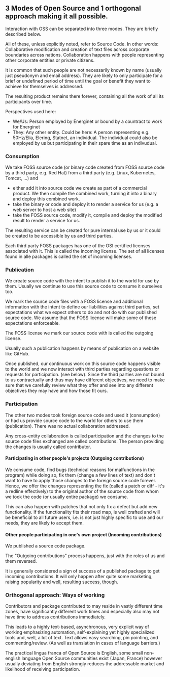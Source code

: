 ## 3 Modes of Open Source and 1 orthogonal approach making it all possible.

Interaction with OSS can be separated into three modes. They are briefly described below.

All of these, unless explicitly noted, refer to Source Code. In other words: Collaborative modification and creation of text files across corporate boundaries across nations. Collaboration happens with people representing other corporate entities or private citizens.

It is common that such people are not necessarily known by name (usually just pseudonym and email address). They are likely to only participate for a brief or undefined period of time until the goal or benefit they want to achieve for themselves is addressed.

The resulting product remains there forever, containing all the work of all its participants over time.

Perspectives used here:

- We/Us: Person employed by Energinet or bound by a countract to work for Energinet
- They: Any other entity. Could be here: A person representing e.g. 50Hz/Elia, Elering, Statnet, an individual. The individual could also be employed by us but participating in their spare time as an indivudual.

### Consumption

We take FOSS source code (or binary code created from FOSS source code by a third party, e.g. Red Hat) from a third party (e.g. Linux, Kubernetes, Tomcat, ...) and

- either add it into source code we create as part of a commercial product. We then compile the combined work, turning it into a binary and deploy this combined work.  
- take the binary or code and deploy it to render a service for us (e.g. a web server to host a web site)
- take the FOSS source code, modify it, compile and deploy the modified result to render a service for us.

The resulting service can be created for pure internal use by us or it could be created to be accessible by us and third parties. 

Each third party FOSS packages has one of the OSI certified licenses associated with it. This is called the incoming license. The set of all licenses found in alle packages is called the set of incoming licenses.

### Publication

We create source code with the intent to publish it to the world for use by them. Usually we continue to use this source code to consume it ourselves too.

We mark the source code files with a FOSS license and additional information with the intent to define our liabilities against third parties, set expectations what we expect others to do and not do with our published source code. We assume that the FOSS license will make some of these expectations enforceable.

The FOSS license we mark our source code with is called the outgoing license.

Usually such a publication happens by means of publication on a website like GitHub. 

Once published, our continuous work on this source code happens visible to the world and we now interact with third parties regarding questions or requests for participation. (see below). Since the third parties are not bound to us contractually and thus may have different objectives, we need to make sure that we carefully review what they offer and see into any different objectives they may have and how those fit ours.  

### Participation

The other two modes took foreign source code and used it (consumption) or had us provide source code to the world for others to use them (publication). There was no actual collaboration addressed.

Any cross-entity collaboration is called participation and the changes to the source code files exchanged are called contributions. The person providing the changes is usually called contributor. 

#### Participating in other people's projects (Outgoing contributions)

We consume code, find bugs (technical reasons for malfunctions in the program) while doing so, fix them (change a few lines of text) and don't want to have to apply those changes to the foreign source code forever. Hence, we offer the changes representing the fix (called a patch or diff - it's a redline effectively) to the original author of the source code from whom we took the code (or usually entire package) we consume.

This can also happen with patches that not only fix a defect but add new functionality. If the functionality fits their road map, is well crafted and will be beneficial to all future users, i.e. is not just highly specific to use and our needs, they are likely to accept them.  

#### Other people participating in one's own project (Incoming contributions)

We published a source code package.

The "Outgoing contributions" process happens, just with the roles of us and them reversed.

It is generally considered a sign of success of a published package to get incoming contributions. It will only happen after quite some marketing, raising popularity and well, resulting success, though.  

### Orthogonal approach: Ways of working

Contributors and package contributed to may reside in vastly different time zones, have significantly different work times and especially also may not have time to address contributions immediately.

This leads to a highly text-based, asynchronous, very explicit way of working emphasizing automation, self-explaining yet highly specialized tools and, well, a lot of text. Text allows easy searching, pin pointing, and commenting/review. (As well as translation in cases of language barriers.)

The practical lingua franca of Open Source is English, some small non-english language Open Source communities exist (Japan, France) however usually deviating from English strongly reduces the addressable market and likelihood of receiving participation. 



